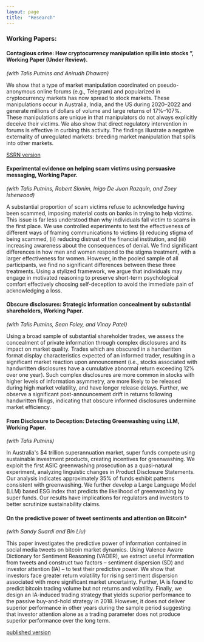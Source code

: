 ```yaml
---
layout: page
title:  "Research"
---
```


### Working Papers:
#### Contagious crime: How cryptocurrency manipulation spills into stocks ”, Working Paper (Under Review).
*(with Talis Putnins and Anirudh Dhawan)*

We show that a type of market manipulation coordinated on pseudo-anonymous online forums (e.g., Telegram) and popularized in cryptocurrency markets has now spread to stock markets. These manipulations occur in Australia, India, and the US during 2020–2022 and generate millions of dollars of volume and large returns of 17%–107%. These manipulations are unique in that manipulators do not always explicitly deceive their victims. We also show that direct regulatory intervention in forums is effective in curbing this activity. The findings illustrate a negative externality of unregulated markets: breeding market manipulation that spills into other markets.

<a href="https://papers.ssrn.com/sol3/papers.cfm?abstract_id=4506293">SSRN version</a>
#### Experimental evidence on helping scam victims using persuasive messaging, Working Paper.
*(with Talis Putnins, Robert Slonim, Inigo De Juan Razquin, and Zoey Isherwood)*

A substantial proportion of scam victims refuse to acknowledge having been scammed, imposing material costs on banks in trying to help victims. This issue is far less understood than why individuals fall victim to scams in the first place. We use controlled experiments to test the effectiveness of different ways of framing communications to victims (i) reducing stigma of being scammed, (ii) reducing distrust of the financial institution, and (iii) increasing awareness about the consequences of denial. We find significant differences in how men and women respond to the stigma treatment, with a larger effectiveness for women. However, in the pooled sample of all participants, we find no significant differences between these three treatments. Using a stylized framework, we argue that individuals may engage in motivated reasoning to preserve short-term psychological comfort effectively choosing self-deception to avoid the immediate pain of acknowledging a loss.  

#### Obscure disclosures: Strategic information concealment by substantial shareholders, Working Paper.
*(with Talis Putnins, Sean Foley, and Vinay Patel)*

Using a broad sample of substantial shareholder trades, we assess the concealment of private information through complex disclosures and its impact on market quality. Trades which are obscured in a handwritten format display characteristics expected of an informed trader, resulting in a significant market reaction upon announcement (i.e., stocks associated with handwritten disclosures have a cumulative abnormal return exceeding 12% over one year). Such complex disclosures are more common in stocks with higher levels of information asymmetry, are more likely to be released during high market volatility, and have longer release delays. Further, we observe a significant post-announcement drift in returns following handwritten filings, indicating that obscure informed disclosures undermine market efficiency. 

#### From Disclosure to Deception: Detecting Greenwashing using LLM, Working Paper.
*(with Talis Putnins)*

In Australia's $4 trillion superannuation market, super funds compete using sustainable investment products, creating incentives for greenwashing. We exploit the first ASIC greenwashing prosecution as a quasi-natural experiment, analyzing linguistic changes in Product Disclosure Statements. Our analysis indicates approximately 35% of funds exhibit patterns consistent with greenwashing. We further develop a Large Language Model (LLM) based ESG index that predicts the likelihood of greenwashing by super funds. Our results have implications for regulators and investors to better scrutinize sustainability claims.

#### On the predictive power of tweet sentiments and attention on Bitcoin*
*(with Sandy Suardi and Bin Liu)* 

This paper investigates the predictive power of information contained in social media tweets on bitcoin market dynamics. Using Valence Aware Dictionary for Sentiment Reasoning (VADER), we extract useful information from tweets and construct two factors – sentiment dispersion (SD) and investor attention (IA) – to test their predictive power. We show that investors face greater return volatility for rising sentiment dispersion associated with more significant market uncertainty. Further, IA is found to predict bitcoin trading volume but not returns and volatility. Finally, we design an IA-induced trading strategy that yields superior performance to the passive buy-and-hold strategy in 2018. However, it does not deliver superior performance in other years during the sample period suggesting that investor attention alone as a trading parameter does not produce superior performance over the long term.

<a href="https://www.sciencedirect.com/science/article/pii/S1059056022000375">published version</a>


[jekyll-docs]: https://jekyllrb.com/docs/home
[jekyll-gh]:   https://github.com/jekyll/jekyll
[jekyll-talk]: https://talk.jekyllrb.com/
